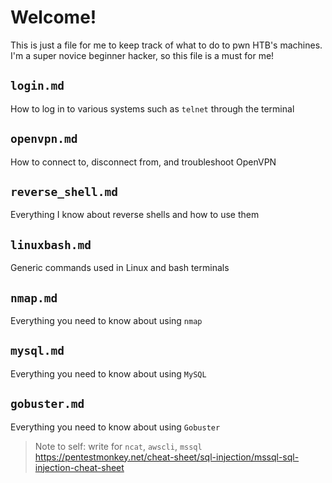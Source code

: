 # Welcome!
This is just a file for me to keep track of what to do to pwn HTB's machines. I'm a super novice beginner hacker, so this file is a must for me!

## ```login.md```
How to log in to various systems such as ```telnet``` through the terminal

## ```openvpn.md```
How to connect to, disconnect from, and troubleshoot OpenVPN

## ```reverse_shell.md```
Everything I know about reverse shells and how to use them

## ```linuxbash.md```
Generic commands used in Linux and bash terminals

## ```nmap.md```
Everything you need to know about using ```nmap```

## ```mysql.md```
Everything you need to know about using ```MySQL```

## ```gobuster.md```
Everything you need to know about using ```Gobuster```

> Note to self: write for ```ncat```, ```awscli```, ```mssql```
> https://pentestmonkey.net/cheat-sheet/sql-injection/mssql-sql-injection-cheat-sheet
